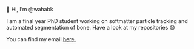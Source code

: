 👋 Hi, I’m @wahabk

I am a final year PhD student working on softmatter particle tracking and automated segmentation of bone. Have a look at my repositories 😄

You can find my email [here.](https://research-information.bris.ac.uk/en/persons/abdelwahab-kawafi)

<!---
wahabk/wahabk is a ✨ special ✨ repository because its `README.md` (this file) appears on your GitHub profile.
You can click the Preview link to take a look at your changes.
--->
